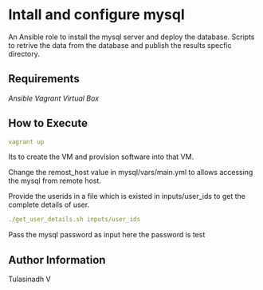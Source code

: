 Intall and configure mysql
=======================================


An Ansible role to install the mysql server and deploy the database. Scripts to retrive the data from the database and publish the results specfic directory.


Requirements
--------------

  *Ansible*
  *Vagrant*
  *Virtual Box*


How to Execute
---------------

```yaml
vagrant up
```

Its to create the VM and provision software into that VM.

Change the remost_host value in mysql/vars/main.yml to allows accessing the mysql from remote host.

Provide the userids in a file which is existed in inputs/user_ids to get the complete details of user.

```yaml
./get_user_details.sh inputs/user_ids
```
Pass the mysql password as input
here the password is test


Author Information
------------------

Tulasinadh V

